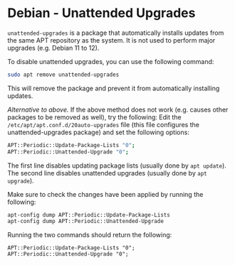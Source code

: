 # Debian - Unattended Upgrades

`unattended-upgrades` is a package that automatically installs updates from the same APT repository as the system.
It is not used to perform major upgrades (e.g. Debian 11 to 12).

To disable unattended upgrades, you can use the following command:
```bash
sudo apt remove unattended-upgrades
```

This will remove the package and prevent it from automatically installing updates.

*Alternative to above.*
If the above method does not work (e.g. causes other packages to be removed as well), try the following:
Edit the `/etc/apt/apt.conf.d/20auto-upgrades` file (this file configures the unattended-upgrades package) and set the following options:
```bash
APT::Periodic::Update-Package-Lists "0";
APT::Periodic::Unattended-Upgrade "0";
```
The first line disables updating package lists (usually done by `apt update`).
The second line disables unattended upgrades (usually done by `apt upgrade`).

Make sure to check the changes have been applied by running the following:
```bash
apt-config dump APT::Periodic::Update-Package-Lists
apt-config dump APT::Periodic::Unattended-Upgrade
```
Running the two commands should return the following:
```
APT::Periodic::Update-Package-Lists "0";
APT::Periodic::Unattended-Upgrade "0";
```
